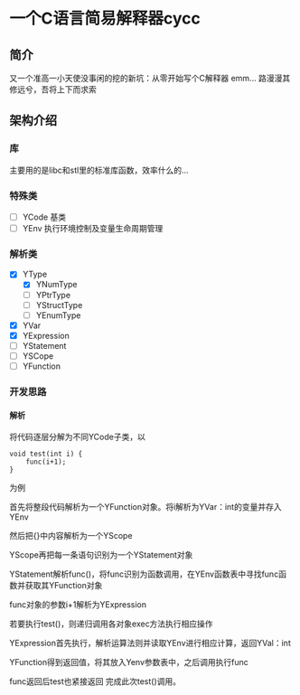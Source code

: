 #  一个C语言简易解释器cycc


## 简介
又一个准高一小天使没事闲的挖的新坑：从零开始写个C解释器 emm...
路漫漫其修远兮，吾将上下而求索


## 架构介绍

### 库
主要用的是libc和stl里的标准库函数，效率什么的...

### 特殊类

- [ ] YCode  基类
- [ ] YEnv   执行环境控制及变量生命周期管理

### 解析类

- [x] YType
    - [x] YNumType
    - [ ] YPtrType
    - [ ] YStructType
    - [ ] YEnumType
- [x] YVar
- [x] YExpression
- [ ] YStatement
- [ ] YSCope
- [ ] YFunction

### 开发思路

#### 解析

将代码逐层分解为不同YCode子类，以

```
void test(int i) {
    func(i+1);
}
```

为例

首先将整段代码解析为一个YFunction对象。将i解析为YVar：int的变量并存入YEnv

然后把{}中内容解析为一个YScope


YScope再把每一条语句识别为一个YStatement对象

YStatement解析func()，将func识别为函数调用，在YEnv函数表中寻找func函数并获取其YFunction对象

func对象的参数i+1解析为YExpression

若要执行test()，则递归调用各对象exec方法执行相应操作

YExpression首先执行，解析运算法则并读取YEnv进行相应计算，返回YVal：int

YFunction得到返回值，将其放入Yenv参数表中，之后调用执行func

func返回后test也紧接返回 完成此次test()调用。